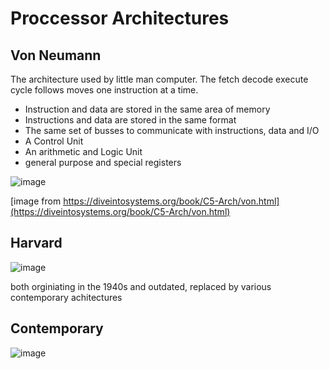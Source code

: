 # Proccessor Architectures

## Von Neumann
The architecture used by little man computer. The fetch decode execute cycle follows moves one instruction at a time.
- Instruction and data are stored in the same area of memory
- Instructions and data are stored in the same format
- The same set of busses to communicate with instructions, data and I/O
- A Control Unit
- An arithmetic and Logic Unit
- general purpose and special registers

![image](https://github.com/JachymT/a-level-cs-blog/assets/72783315/7db2abc9-29a5-4015-9eb6-a56c132f733d)

[image from https://diveintosystems.org/book/C5-Arch/von.html](https://diveintosystems.org/book/C5-Arch/von.html)

## Harvard

![image](https://user-images.githubusercontent.com/72783315/137923115-f055661e-5346-4d8c-a54e-dfed4fde7d98.png)

both orginiating in the 1940s and outdated, replaced by various contemporary achitectures

## Contemporary

![image](https://user-images.githubusercontent.com/72783315/137923987-38212b22-6895-429e-bd55-97ffed12fce0.png)
